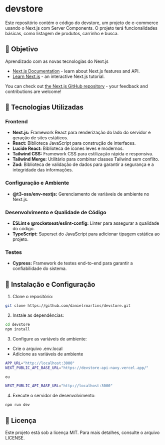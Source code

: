 
# devstore

Este repositório contém o código do devstore, um projeto de e-commerce usando o Next.js com Server Components. O projeto terá funcionalidades básicas, como listagem de produtos, carrinho e busca.

## 🎯 Objetivo

Aprendizado com as novas tecnologias do Next.js

- [Next.js Documentation](https://nextjs.org/docs) - learn about Next.js features and API.
- [Learn Next.js](https://nextjs.org/learn) - an interactive Next.js tutorial.

You can check out [the Next.js GitHub repository](https://github.com/vercel/next.js) - your feedback and contributions are welcome!

## 🚀 Tecnologias Utilizadas

### Frontend

- **Next.js:** Framework React para renderização do lado do servidor e geração de sites estáticos.
- **React:** Biblioteca JavaScript para construção de interfaces.
- **Lucide React:** Biblioteca de ícones leves e modernos.
- **Tailwind CSS:** Framework CSS para estilização rápida e responsiva.
- **Tailwind Merge:** Utilitário para combinar classes Tailwind sem conflito.
- **Zod:** Biblioteca de validação de dados para garantir a segurança e a integridade das informações.

### Configuração e Ambiente

- **@t3-oss/env-nextjs:** Gerenciamento de variáveis de ambiente no Next.js.

### Desenvolvimento e Qualidade de Código

- **ESLint e @rocketseat/eslint-config:** Linter para assegurar a qualidade do código.
- **TypeScript:** Superset do JavaScript para adicionar tipagem estática ao projeto.

### Testes

- **Cypress:** Framework de testes end-to-end para garantir a confiabilidade do sistema.

## 🔧 Instalação e Configuração

1. Clone o repositório:

```bash
git clone https://github.com/danielrmartins/devstore.git
```

2. Instale as dependências:

```bash
cd devstore
npm install
```

3. Configure as variáveis de ambiente:

- Crie o arquivo .env.local
- Adicione as variáveis de ambiente 

```bash
APP_URL="http://localhost:3000"
NEXT_PUBLIC_API_BASE_URL="https://devstore-api-navy.vercel.app/"

ou 

NEXT_PUBLIC_API_BASE_URL="http://localhost:3000"
```

4. Execute o servidor de desenvolvimento:

```bash
npm run dev
```

## 📄 Licença

Este projeto está sob a licença MIT. Para mais detalhes, consulte o arquivo LICENSE.


